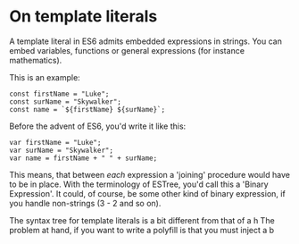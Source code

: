 # On template literals

A template literal in ES6 admits embedded expressions in strings. You can embed variables, 
functions or general expressions (for instance mathematics).

This is an example:

```
const firstName = "Luke";
const surName = "Skywalker";
const name = `${firstName} ${surName}`;

```

Before the advent of ES6, you'd write it like this:

```
var firstName = "Luke";
var surName = "Skywalker";
var name = firstName + " " + surName;

```

This means, that between *each* expression a 'joining' procedure would have to
be in place. With the terminology of ESTree, you'd call this a 'Binary Expression'.
It could, of course, be some other kind of binary expression, if you handle non-strings
(3 - 2 and so on).

The syntax tree for template literals is a bit different from that of a h
The problem at hand, if you want to write a polyfill is that you must inject a b



